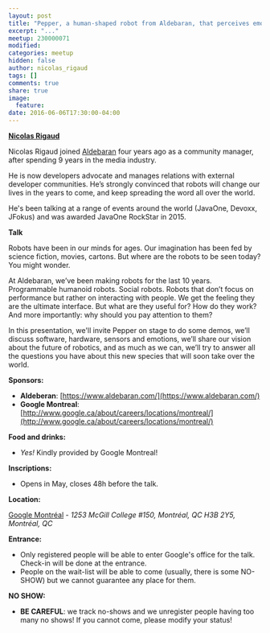 ```yaml
---
layout: post
title: "Pepper, a human-shaped robot from Aldebaran, that perceives emotions"
excerpt: "..."
meetup: 230000071
modified:
categories: meetup
hidden: false
author: nicolas_rigaud
tags: []
comments: true
share: true
image:
  feature:
date: 2016-06-06T17:30:00-04:00
---
```


__[Nicolas Rigaud](https://twitter.com/wtfirl)__

Nicolas Rigaud joined [Aldebaran](https://www.aldebaran.com/) four years ago as a community manager, after spending 9 years in the media industry.

He is now developers advocate and manages relations with external developer communities. He’s strongly convinced that robots will change our lives in the years to come, and keep spreading the word all over the world.

He's been talking at a range of events around the world (JavaOne, Devoxx, JFokus) and was awarded JavaOne RockStar in 2015.

__Talk__

Robots have been in our minds for ages. Our imagination has been fed by science fiction, movies, cartons. But where are the robots to be seen today? You might wonder.

At Aldebaran, we’ve been making robots for the last 10 years. Programmable humanoid robots. Social robots. Robots that don’t focus on performance but rather on interacting with people. We get the feeling they are the ultimate interface. But what are they useful for? How do they work? And more importantly: why should you pay attention to them?

In this presentation, we'll invite Pepper on stage to do some demos, we’ll discuss software, hardware, sensors and emotions, we’ll share our vision about the future of robotics, and as much as we can, we’ll try to answer all the questions you have about this new species that will soon take over the world.

__Sponsors:__

* __Aldeberan__: [https://www.aldebaran.com/](https://www.aldebaran.com/)
* __Google Montreal__: [http://www.google.ca/about/careers/locations/montreal/](http://www.google.ca/about/careers/locations/montreal/)

__Food and drinks:__

* _Yes!_ Kindly provided by Google Montreal!

__Inscriptions:__

* Opens in May, closes 48h before the talk.

__Location:__

[Google Montréal](https://maps.google.com/maps?f=q&hl=en&q=1253+McGill+College+%23150%2C+Montr%C3%A9al%2C+QC+H3B+2Y5%2C+Montr%C3%A9al%2C+QC%2C+ca) - _1253 McGill College #150, Montréal, QC H3B 2Y5, Montréal, QC_

__Entrance:__

* Only registered people will be able to enter Google's office for the talk. Check-in will be done at the entrance.
* People on the wait-list will be able to come (usually, there is some NO-SHOW) but we cannot guarantee any place for them.

__NO SHOW:__

* __BE CAREFUL__: we track no-shows and we unregister people having too many no shows! If you cannot come, please modify your status!
